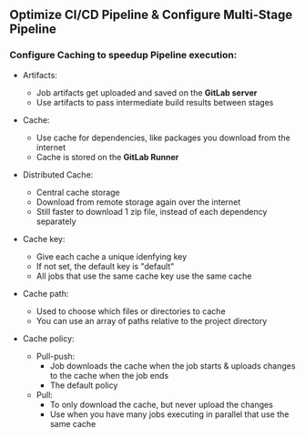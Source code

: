 ## Optimize CI/CD Pipeline & Configure Multi-Stage Pipeline

### Configure Caching to speedup Pipeline execution:
* Artifacts:
  * Job artifacts get uploaded and saved on the **GitLab server**
  * Use artifacts to pass intermediate build results between stages
* Cache:
  * Use cache for dependencies, like packages you download from the internet
  * Cache is stored on the **GitLab Runner**
* Distributed Cache:
  * Central cache storage
  * Download from remote storage again over the internet
  * Still faster to download 1 zip file, instead of each dependency separately


* Cache key:
  * Give each cache a unique idenfying key
  * If not set, the default key is "default"
  * All jobs that use the same cache key use the same cache
* Cache path:
  * Used to choose which files or directories to cache
  * You can use an array of paths relative to the project directory
* Cache policy:
  * Pull-push:
    * Job downloads the cache when the job starts & uploads changes to the cache when the job ends
    * The default policy
  * Pull:
    * To only download the cache, but never upload the changes
    * Use when you have many jobs executing in parallel that use the same cache